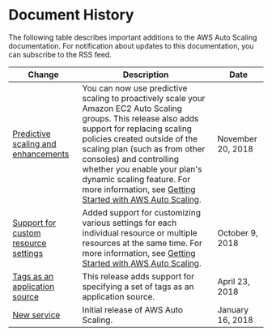 # Document History<a name="auto-scaling-doc-history"></a>

The following table describes important additions to the AWS Auto Scaling documentation\. For notification about updates to this documentation, you can subscribe to the RSS feed\.

| Change | Description | Date | 
| --- |--- |--- |
| [Predictive scaling and enhancements ](#auto-scaling-doc-history) | You can now use predictive scaling to proactively scale your Amazon EC2 Auto Scaling groups\. This release also adds support for replacing scaling policies created outside of the scaling plan \(such as from other consoles\) and controlling whether you enable your plan's dynamic scaling feature\. For more information, see [Getting Started with AWS Auto Scaling](https://docs.aws.amazon.com/autoscaling/plans/userguide/auto-scaling-getting-started.html)\. | November 20, 2018 | 
| [Support for custom resource settings](#auto-scaling-doc-history) | Added support for customizing various settings for each individual resource or multiple resources at the same time\. For more information, see [Getting Started with AWS Auto Scaling](https://docs.aws.amazon.com/autoscaling/plans/userguide/auto-scaling-getting-started.html)\. | October 9, 2018 | 
| [Tags as an application source](#auto-scaling-doc-history) | This release adds support for specifying a set of tags as an application source\. | April 23, 2018 | 
| [New service](#auto-scaling-doc-history) | Initial release of AWS Auto Scaling\. | January 16, 2018 | 